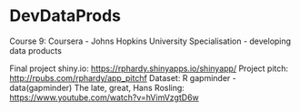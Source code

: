 # DevDataProds
Course 9: Coursera - Johns Hopkins University Specialisation - developing data products

Final project shiny.io:  https://rphardy.shinyapps.io/shinyapp/
Project pitch: http://rpubs.com/rphardy/app_pitchf
Dataset: R gapminder - data(gapminder)
The late, great, Hans Rosling: https://www.youtube.com/watch?v=hVimVzgtD6w

